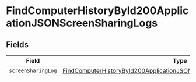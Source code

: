 # FindComputerHistoryById200ApplicationJSONScreenSharingLogs


## Fields

| Field                                                                                                                                                                               | Type                                                                                                                                                                                | Required                                                                                                                                                                            | Description                                                                                                                                                                         |
| ----------------------------------------------------------------------------------------------------------------------------------------------------------------------------------- | ----------------------------------------------------------------------------------------------------------------------------------------------------------------------------------- | ----------------------------------------------------------------------------------------------------------------------------------------------------------------------------------- | ----------------------------------------------------------------------------------------------------------------------------------------------------------------------------------- |
| `screenSharingLog`                                                                                                                                                                  | [FindComputerHistoryById200ApplicationJSONScreenSharingLogsScreenSharingLog](../../models/operations/findcomputerhistorybyid200applicationjsonscreensharinglogsscreensharinglog.md) | :heavy_minus_sign:                                                                                                                                                                  | N/A                                                                                                                                                                                 |
